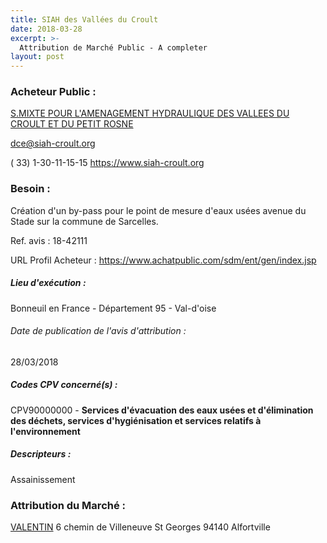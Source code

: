 ```yaml
---
title: SIAH des Vallées du Croult
date: 2018-03-28
excerpt: >-
  Attribution de Marché Public - A completer
layout: post
---
```


### Acheteur Public : 
<a href="/acheteur-32/siren-200049310"> S.MIXTE POUR L'AMENAGEMENT HYDRAULIQUE DES VALLEES DU CROULT ET DU PETIT ROSNE</a><br/>



dce@siah-croult.org

( 33) 1-30-11-15-15
https://www.siah-croult.org
### Besoin :

Création d'un by-pass pour le point de mesure d'eaux usées avenue du Stade sur la commune de Sarcelles.

Ref. avis : 18-42111

URL Profil Acheteur : https://www.achatpublic.com/sdm/ent/gen/index.jsp

##### Lieu d'exécution :

Bonneuil en France - Département 95 - Val-d'oise

###### Date de publication de l'avis d'attribution : 
28/03/2018

##### Codes CPV concerné(s) :
CPV90000000 - **Services d'évacuation des eaux usées et d'élimination des déchets, services d'hygiénisation et services relatifs à l'environnement** <br/>

##### Descripteurs :
Assainissement <br/>

### Attribution du Marché :
<a href="/entreprise-267/siren-562062232"> VALENTIN</a>    6 chemin de Villeneuve St Georges 94140 Alfortville <br/>

